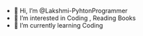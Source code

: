 - 👋 Hi, I’m @Lakshmi-PyhtonProgrammer
- 👀 I’m interested in Coding , Reading Books 
- 🌱 I’m currently learning Coding



<!---
Lakshmi-PyhtonProgrammer/Lakshmi-PyhtonProgrammer is a ✨ special ✨ repository because its `README.md` (this file) appears on your GitHub profile.
You can click the Preview link to take a look at your changes.
--->
